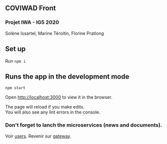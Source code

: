 ## COVIWAD Front

### Projet IWA - IG5 2020
Solène Issartel, Marine Téroitin, Florine Pratlong


## Set up

Run `npm i`

## Runs the app in the development mode


`npm start`


Open [http://localhost:3000](http://localhost:3000) to view it in the browser.

The page will reload if you make edits.\
You will also see any lint errors in the console.

### Don't forget to lanch the microservices (news and documents).

Voir [users](/users).
Revenir sur [gateway](/gateway).